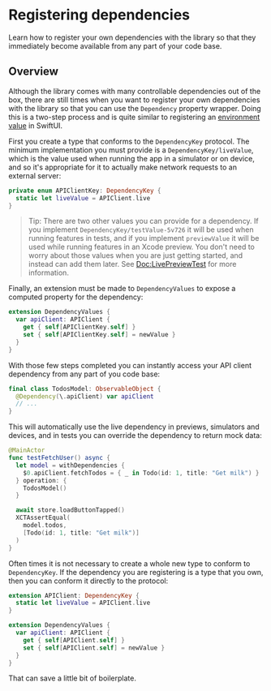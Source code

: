 # Registering dependencies

Learn how to register your own dependencies with the library so that they immediately become
available from any part of your code base.

## Overview

Although the library comes with many controllable dependencies out of the box, there are still times
when you want to register your own dependencies with the library so that you can use the
``Dependency`` property wrapper. Doing this is a two-step process and is quite similar to
registering an [environment value][environment-values-docs] in SwiftUI.

First you create a type that conforms to the ``DependencyKey`` protocol. The minimum implementation
you must provide is a ``DependencyKey/liveValue``, which is the value used when running the app in a
simulator or on device, and so it's appropriate for it to actually make network requests to an
external server:

```swift
private enum APIClientKey: DependencyKey {
  static let liveValue = APIClient.live
}
```

> Tip: There are two other values you can provide for a dependency. If you implement
> ``DependencyKey/testValue-5v726`` it will be used when running features in tests, and if you
> implement `previewValue` it  will be used while running features in an Xcode preview. You don't
> need to worry about those values when you are just getting started, and instead can add them
> later. See <Doc:LivePreviewTest> for more information.

Finally, an extension must be made to `DependencyValues` to expose a computed property for the
dependency:

```swift
extension DependencyValues {
  var apiClient: APIClient {
    get { self[APIClientKey.self] }
    set { self[APIClientKey.self] = newValue }
  }
}
```

With those few steps completed you can instantly access your API client dependency from any part of
you code base:

```swift
final class TodosModel: ObservableObject {
  @Dependency(\.apiClient) var apiClient
  // ...
}
```

This will automatically use the live dependency in previews, simulators and devices, and in tests
you can override the dependency to return mock data:

```swift
@MainActor
func testFetchUser() async {
  let model = withDependencies {
    $0.apiClient.fetchTodos = { _ in Todo(id: 1, title: "Get milk") }
  } operation: {
    TodosModel()
  }

  await store.loadButtonTapped()
  XCTAssertEqual(
    model.todos,
    [Todo(id: 1, title: "Get milk")]
  )
}
```

Often times it is not necessary to create a whole new type to conform to `DependencyKey`. If the
dependency you are registering is a type that you own, then you can conform it directly to the
protocol:

```swift
extension APIClient: DependencyKey {
  static let liveValue = APIClient.live
}

extension DependencyValues {
  var apiClient: APIClient {
    get { self[APIClient.self] }
    set { self[APIClient.self] = newValue }
  }
}
```

That can save a little bit of boilerplate.

[environment-values-docs]: https://developer.apple.com/documentation/swiftui/environmentvalues
